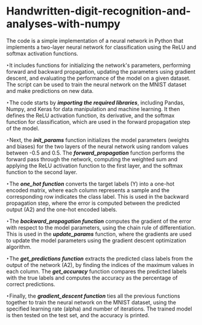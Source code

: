 # Handwritten-digit-recognition-and-analyses-with-numpy

The code is a simple implementation of a neural network in Python that implements a two-layer neural network for classification using the ReLU and softmax activation functions. 

‣It includes functions for initializing the network's parameters, performing forward and backward propagation, updating the parameters using gradient descent, and evaluating the performance of the model on a given dataset. The script can be used to train the neural network on the MNIST dataset and make predictions on new data.

‣The code starts by ***importing the required libraries***, including Pandas, Numpy, and Keras for data manipulation and machine learning. It then defines the ReLU activation function, its derivative, and the softmax function for classification, which are used in the forward propagation step of the model.

‣Next, the ***init_params*** function initializes the model parameters (weights and biases) for the two layers of the neural network using random values between -0.5 and 0.5. The ***forward_propagation*** function performs the forward pass through the network, computing the weighted sum and applying the ReLU activation function to the first layer, and the softmax function to the second layer.

‣The ***one_hot function*** converts the target labels (Y) into a one-hot encoded matrix, where each column represents a sample and the corresponding row indicates the class label. This is used in the backward propagation step, where the error is computed between the predicted output (A2) and the one-hot encoded labels.

‣The ***backward_propagation function*** computes the gradient of the error with respect to the model parameters, using the chain rule of differentiation. This is used in the ***update_params*** function, where the gradients are used to update the model parameters using the gradient descent optimization algorithm.

‣The ***get_predictions function*** extracts the predicted class labels from the output of the network (A2), by finding the indices of the maximum values in each column. The ***get_accuracy*** function compares the predicted labels with the true labels and computes the accuracy as the percentage of correct predictions.

‣Finally, the ***gradient_descent function*** ties all the previous functions together to train the neural network on the MNIST dataset, using the specified learning rate (alpha) and number of iterations. The trained model is then tested on the test set, and the accuracy is printed.
